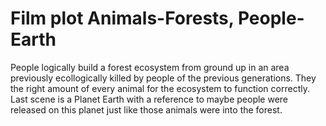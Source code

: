 # Film plot Animals-Forests, People-Earth

People logically build a forest ecosystem from ground up in an area previously ecollogically killed by people of the previous generations. 
They the right amount of every animal for the ecosystem to function correctly.
Last scene is a Planet Earth with a reference to maybe people were released on this planet just like those animals were into the forest.
